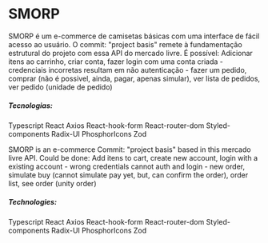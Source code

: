 # SMORP

SMORP é um e-commerce de camisetas básicas com uma interface de fácil acesso ao usuário.
O commit: "project basis" remete à fundamentação estrutural do projeto com essa API do mercado livre.
É possível: Adicionar itens ao carrinho, criar conta, fazer login com uma conta criada - credenciais incorretas resultam em não autenticação - fazer um pedido, comprar (não é possivel, ainda, pagar, apenas simular), ver lista de pedidos, ver pedido (unidade de pedido)

##### Tecnologias:
Typescript
React
Axios
React-hook-form
React-router-dom
Styled-components
Radix-UI
PhosphorIcons
Zod



SMORP is an e-commerce
Commit: "project basis" based in this mercado livre API.
Could be done: Add itens to cart, create new account, login with a existing account - wrong credentials cannot auth and login - new order, simulate buy (cannot simulate pay yet, but, can confirm the order), order list, see order (unity order)


##### Technologies:
Typescript
React
Axios
React-hook-form
React-router-dom
Styled-components
Radix-UI
PhosphorIcons
Zod
